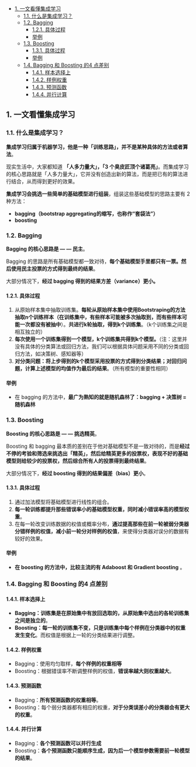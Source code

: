 - [1. 一文看懂集成学习](#1-一文看懂集成学习)
  - [1.1. 什么是集成学习？](#11-什么是集成学习)
  - [1.2. Bagging](#12-bagging)
    - [1.2.1. 具体过程](#121-具体过程)
    - [举例](#举例)
  - [1.3. Boosting](#13-boosting)
    - [1.3.1. 具体过程](#131-具体过程)
    - [举例](#举例-1)
  - [1.4. Bagging 和 Boosting 的4 点差别](#14-bagging-和-boosting-的4-点差别)
    - [1.4.1. 样本选择上](#141-样本选择上)
    - [1.4.2. 样例权重](#142-样例权重)
    - [1.4.3. 预测函数](#143-预测函数)
    - [1.4.4. 并行计算](#144-并行计算)

## 1. 一文看懂集成学习

### 1.1. 什么是集成学习？

**集成学习归属于机器学习，他是一种「训练思路」，并不是某种具体的方法或者算法**。

现实生活中，大家都知道 **「人多力量大」，「3 个臭皮匠顶个诸葛亮」**。而集成学习的核心思路就是「人多力量大」，它并没有创造出新的算法，而是把已有的算法进行结合，从而得到更好的效果。

**集成学习会挑选一些简单的基础模型进行组装**，组装这些基础模型的思路主要有 2 种方法：

- **bagging（bootstrap aggregating的缩写，也称作“套袋法”）**
- **boosting**



### 1.2. Bagging

**Bagging 的核心思路是 — — 民主**。

Bagging 的思路是所有基础模型都一致对待，**每个基础模型手里都只有一票。然后使用民主投票的方式得到最终的结果**。

大部分情况下，**经过 bagging 得到的结果方差（variance）更小。**



#### 1.2.1. 具体过程

1. 从原始样本集中抽取训练集。**每轮从原始样本集中使用Bootstraping的方法抽取n个训练样本（在训练集中，有些样本可能被多次抽取到，而有些样本可能一次都没有被抽中**）。**共进行k轮抽取，得到k个训练集**。（k个训练集之间是相互独立的）
2. **每次使用一个训练集得到一个模型，k个训练集共得到k个模型。**（注：这里并没有具体的分类算法或回归方法，我们可以根据具体问题采用不同的分类或回归方法，如决策树、感知器等）
3. **对分类问题：将上步得到的k个模型采用投票的方式得到分类结果；对回归问题，计算上述模型的均值作为最后的结果**。（所有模型的重要性相同）

#### 举例

- 在 bagging 的方法中，**最广为熟知的就是随机森林了：bagging + 决策树 = 随机森林**


### 1.3. Boosting

**Boosting 的核心思路是 — — 挑选精英**。

Boosting 和 bagging 最本质的差别在于他对基础模型不是一致对待的，而是**经过不停的考验和筛选来挑选出「精英」，然后给精英更多的投票权，表现不好的基础模型则给较少的投票权，然后综合所有人的投票得到最终结果**。

大部分情况下，**经过 boosting 得到的结果偏差（bias）更小**。



#### 1.3.1. 具体过程

1. 通过加法模型将基础模型进行线性的组合。
2. **每一轮训练都提升那些错误率小的基础模型权重，同时减小错误率高的模型权重**。
3. 在每一轮改变训练数据的权值或概率分布，**通过提高那些在前一轮被弱分类器分错样例的权值，减小前一轮分对样例的权值**，来使得分类器对误分的数据有较好的效果。

#### 举例

- **在 boosting 的方法中，比较主流的有 Adaboost 和 Gradient boosting** 。


### 1.4. Bagging 和 Boosting 的4 点差别

#### 1.4.1. 样本选择上

- **Bagging：训练集是在原始集中有放回选取的，从原始集中选出的各轮训练集之间是独立的**。
- **Boosting：每一轮的训练集不变，只是训练集中每个样例在分类器中的权重发生变化**。而权值是根据上一轮的分类结果进行调整。

#### 1.4.2. 样例权重

- Bagging：使用均匀取样，**每个样例的权重相等**
- Boosting：根据错误率不断调整样例的权值，**错误率越大则权重越大**。

#### 1.4.3. 预测函数

- Bagging：**所有预测函数的权重相等**。
- Boosting：每个弱分类器都有相应的权重，**对于分类误差小的分类器会有更大的权重**。

#### 1.4.4. 并行计算

- Bagging：**各个预测函数可以并行生成**
- Boosting：**各个预测函数只能顺序生成，因为后一个模型参数需要前一轮模型的结果**。